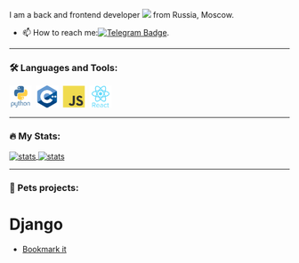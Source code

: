 <p>
   I am a back and frontend developer <img src="https://media.giphy.com/media/WUlplcMpOCEmTGBtBW/giphy.gif" width="30"> from Russia, Moscow.

- :mailbox: How to reach me:[![Telegram Badge](https://img.shields.io/badge/-Telegram-blue?style=flat&logo=Telegram&logoColor=white)](https://t.me/yaspichihin/)</a>.
</p>

---

### :hammer_and_wrench: Languages and Tools:
<div>
  <img src="https://github.com/devicons/devicon/blob/master/icons/python/python-original-wordmark.svg" title="Python" width="40" height="40"/>&nbsp;
  <img src="https://github.com/devicons/devicon/blob/master/icons/cplusplus/cplusplus-original.svg" title="C++" width="40" height="40"/>&nbsp;
  <img src="https://github.com/devicons/devicon/blob/master/icons/javascript/javascript-original.svg" title="JS" width="40" height="40"/>&nbsp;
  <img src="https://github.com/devicons/devicon/blob/master/icons/react/react-original-wordmark.svg" title="React" width="40" height="40"/>&nbsp;
</div>

---

### :fire: My Stats:
<div>
   <a href="https://github.com/anuraghazra/github-readme-stats">
     <img align="center" src="https://github-readme-stats.vercel.app/api/top-langs?username=yaspichihin&show_icons=true&layout=compact&langs_count=8&hide_border=true&theme=flag-india" alt="stats" />
   </a>
   <a href="https://git.io/streak-stats">
     <img align="center" src="https://github-readme-streak-stats.herokuapp.com/?user=yaspichihin&hide_border=true" alt="stats" />
   </a>
</div>

---


### 📖 Pets projects:
<div>
   <h1>Django</h1>
   <ul>
      <li><a href="https://github.com/yaspichihin/bookmark_it">Bookmark it</a></li>
   </ul>
</div>
